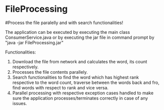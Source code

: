 # FileProcessing

#Process the file paralelly and with search functionalities!

The application can be executed by executing the main class ConsumerService.java or by executing the jar file in command prompt
by "java -jar FileProcessing.jar"

Functionalities:

1. Download the file from network and calculates the word, its count respectively. 
2. Processes the file contents parallely. 
3. Search functionalities to find the word which has highest rank respective to the word count, traverse between the words back and fro, 
   find words with respect to rank and vice versa. 
4. Parallel processing with respective exception cases handled to make sure the application processes/terminates correctly in case of any issues. 




